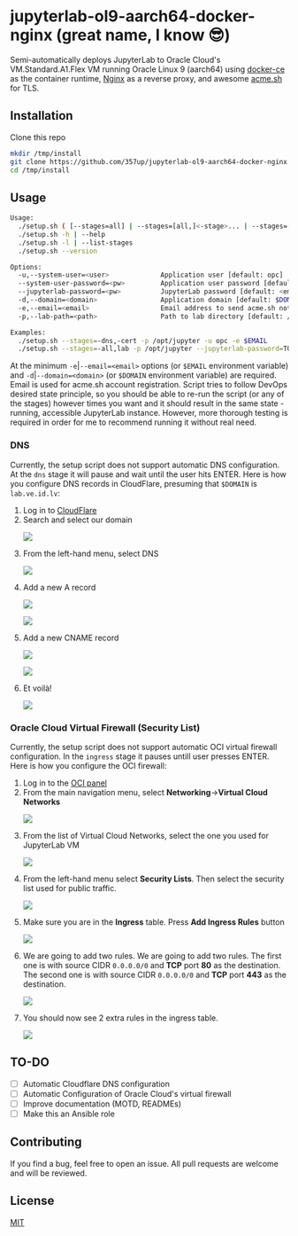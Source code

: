 # jupyterlab-ol9-aarch64-docker-nginx (great name, I know 😎)

  Semi-automatically deploys JupyterLab to Oracle Cloud's VM.Standard.A1.Flex VM running Oracle Linux 9 (aarch64) using [docker-ce](https://www.docker.com/products/container-runtime/) as the container runtime, [Nginx](https://www.nginx.com/) as a reverse proxy, and awesome [acme.sh](https://github.com/acmesh-official/acme.sh) for TLS.

## Installation

Clone this repo

```bash
mkdir /tmp/install
git clone https://github.com/357up/jupyterlab-ol9-aarch64-docker-nginx /tmp/install
cd /tmp/install
```

## Usage

```bash
Usage:
  ./setup.sh ( [--stages=all] | --stages=[all,]<-stage>... | --stages=[-all,]<stage>... ) [options]
  ./setup.sh -h | --help
  ./setup.sh -l | --list-stages
  ./setup.sh --version

Options:
  -u,--system-user=<user>             Application user [default: opc]
  --system-user-password=<pw>         Application user password [default: <empty>]
  --jupyterlab-password=<pw>          JupyterLab password [default: <empty>]
  -d,--domain=<domain>                Application domain [default: $DOMAIN]
  -e,--email=<email>                  Email address to send acme.sh notifications to [default: $EMAIL]
  -p,--lab-path=<path>                Path to lab directory [default: /opt/jupyter]

Examples:
  ./setup.sh --stages=-dns,-cert -p /opt/jupyter -u opc -e $EMAIL
  ./setup.sh --stages=-all,lab -p /opt/jupyter --jupyterlab-password=TOP-SECRET
```
At the minimum `-e`|`--email=<email>` options (or `$EMAIL` environment variable) and `-d`|`--domain=<domain>` (or `$DOMAIN` environment variable) are required. Email is used for acme.sh account registration.
Script tries to follow DevOps desired state principle, so you should be able to re-run the script (or any of the stages) however times you want and it should result in the same state - running, accessible JupyterLab instance. However, more thorough testing is required in order for me to recommend running it without real need.

### DNS

Currently, the setup script does not support automatic DNS configuration. At the `dns` stage it will pause and wait until the user hits ENTER. Here is how you configure DNS records in CloudFlare, presuming that `$DOMAIN` is `lab.ve.id.lv`:

 1. Log in to [CloudFlare](https://dash.cloudflare.com/login/)
 2. Search and select our domain <p>![](https://lh3.googleusercontent.com/gixTOrrhe9604s00IXlMoXESJWF7XoJgDujOx0PdK4m2gUQ-qkQZbkHoVTZ34y0rtPw=w2400) </p>
3. From the left-hand menu, select DNS <p>![](https://lh6.googleusercontent.com/-b-AwVWHHNReKltwIbhl9f3YXW5eU_NhdAz8vQW4w43DxJs9bJSceqvTngsHXDPUbIY=w2400) </p>
4. Add a new A record <p>![](https://lh5.googleusercontent.com/m252JIBA6g0ZbdRAQPu7htN84G5_j4LB5NiBxdPZRA35aXxu-fgJeToiLs9X695y7F0=w2400) </p><p>![](https://lh4.googleusercontent.com/vfTM2ik9kXotdoy_8N7rMm9Oa-_s_Bh0yYg4bpRarSG-8AZ9f7UF4oJoNRYyL7EFoP8=w2400)</p>
5. Add a new CNAME record <p>![](https://lh3.googleusercontent.com/4whULWychlmzbLN5qZeZsI__nEDkomwpNoDnuK7DOqUTAx51Nnmrmx3ULw58rWmpg_U=w2400)</p><p>![](https://lh3.googleusercontent.com/xdPLxKnse7SQXBI781MfZWK_rSTYVoFqbsoF8drdZ8EwSRST4nQXpQKZfNB2TVNBbfw=w2400)</p>
6. Et voilà! <p>![](https://lh6.googleusercontent.com/H8QbYGz88iVubrBHiVlBS5sDe3Gt7DIqsENTpStZh7QcGq9PUut4I0JrN_6tltsVw2I=w2400)</p>

### Oracle Cloud Virtual Firewall (Security List)
Currently, the setup script does not support automatic OCI virtual firewall configuration. In the `ingress` stage it pauses untill user presses ENTER. Here is how you configure the OCI firewall:

 1. Log in to the [OCI panel](https://cloud.oracle.com/)
 2. From the main navigation menu, select **Networking**→**Virtual Cloud Networks**<p>![](https://lh5.googleusercontent.com/TmYHOTVeQ8RNdWar1sXOq3S3lOWMcplEgRTqlbaJKp9bBqcYaFe_a6FiqYEKxjQtRJ8=w2400)</p>
 3. From the list of Virtual Cloud Networks, select the one you used for JupyterLab VM <p>![](https://lh5.googleusercontent.com/kFzrt_7rRd1A1p7fSwyeeKHbg-Hu8_m7vR-YDLKyEqX5C5oi8-vroYHpvz2A7V5aORA=w2400)</p>
 4. From the left-hand menu select **Security Lists**. Then select the security list used for public traffic. <p>![](https://lh6.googleusercontent.com/IuAfzc6DsRCCPNxm3qiUERGMksmPSxLR_c4ENj4Bk60FdXoO-KYSzXfciuaduo5LSBk=w2400)</p>
 5. Make sure you are in the **Ingress** table. Press **Add Ingress Rules** button<p>![](https://lh6.googleusercontent.com/fQUlEWK-MPVP-iQbqDq2zMe5UhWFMQGcJnDnLwRs3aaLoGzVSMXQrGSV5LBcF4TNSbo=w2400)</p>
 6. We are going to add two rules. We are going to add two rules. The first one is with source CIDR `0.0.0.0/0` and **TCP** port **80** as the destination. The second one is with source CIDR `0.0.0.0/0` and **TCP** port **443** as the destination. <p>![](https://lh6.googleusercontent.com/nepcdmMxtz0_TeZjXU8fX-Id0CNSry0c5Axd4zuCBrItgFu3rd_p2AzY3ZR6O-4bONg=w2400)</p>
 7. You should now see 2 extra rules in the ingress table. <p>![](https://lh4.googleusercontent.com/r5MwlrZqj3t4wL7Qwa5Hn2yWFAbnWyapKDCR4pbnewbjIKpiH4devA965RK3YYVkSUs=w2400)</p>

## TO-DO

 - [ ] Automatic Cloudflare DNS configuration 
 - [ ] Automatic Configuration of Oracle Cloud's virtual firewall
 - [ ] Improve documentation (MOTD, READMEs)
 - [ ] Make this an Ansible role

## Contributing

If you find a bug, feel free to open an issue. All pull requests are welcome and will be reviewed.

## License

[MIT](LICENSE.md)